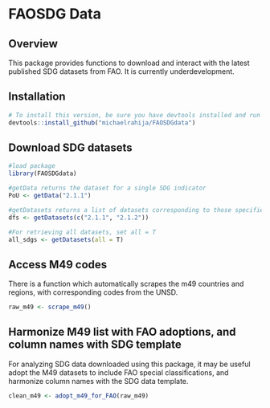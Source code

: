 # FAOSDG Data

## Overview
This package provides functions to download and interact with the latest published SDG datasets from FAO. It is currently underdevelopment.

## Installation
```r
# To install this version, be sure you have devtools installed and run
devtools::install_github("michaelrahija/FAOSDGdata")
```

## Download SDG datasets

```r
#load package
library(FAOSDGdata)

#getData returns the dataset for a single SDG indicator
PoU <- getData("2.1.1")

#getDatasets returns a list of datasets corresponding to those specified as a parameter
dfs <- getDatasets(c("2.1.1", "2.1.2"))

#For retrieving all datasets, set all = T
all_sdgs <- getDatasets(all = T)

```

## Access M49 codes
There is a function which automatically scrapes the m49 countries and regions, with corresponding codes from the UNSD.

```r
raw_m49 <- scrape_m49()

```

## Harmonize M49 list with FAO adoptions, and column names with SDG template
For analyzing SDG data downloaded using this package, it may be useful adopt the M49 datasets to include FAO special classifications, and harmonize column names with the SDG data template. 

```r
clean_m49 <- adopt_m49_for_FAO(raw_m49)

```